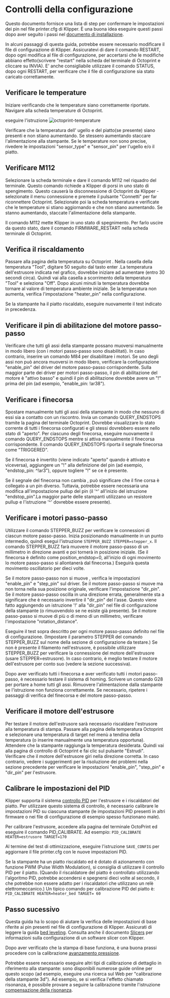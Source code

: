 # Controlli della configurazione

Questo documento fornisce una lista di step per confermare le impostazioni dei pin nel file printer.cfg di Klipper. È una buona idea eseguire questi passi dopo aver seguito i passi nel [documento di installazione](Installation.md).

In alcuni passaggi di questa guida, potrebbe essere necessario modificare il file di configurazione di Klipper. Assicuratevi di dare il comando RESTART, dopo ogni modifica al file di configurazione, per accertarsi che le modifiche abbiano effetto(scrivere "restart" nella scheda del terminale di Octoprint e cliccare su INVIA). E' anche consigliabile utilizzare il comando STATUS, dopo ogni RESTART, per verificare che il file di configurazione sia stato caricato correttamente.

## Verificare le temperature

Iniziare verificando che le temperature siano correttamente riportate. Navigare alla scheda temperature di Octoprint.

eseguire l'istruzione ![octoprint-temperature](img/octoprint-temperature.png)

Verificare che la temperatura dell' ugello e del piatto(se presente) siano presenti e non stiano aumentando. Se stessero aumentando staccare l'alimentazione alla stampante. Se le temperature non sono precise, rivedere le impostazioni "sensor_type" e "sensor_pin" per l'ugello e/o il piatto.

## Verificare M112

Selezionare la scheda terminale e dare il comando M112 nel riquadro del terminale. Questo comando richiede a Klipper di porsi in uno stato di spengimento. Questo causerà la disconnessione di Octoprint da Klipper - selezionate il menu connessione e premete il pulsante "Connetti" per far riconnettere Octoprint. Selezionate poi la scheda temperatura e verificate che le temperature si stiano aggiornando e che non stiano aumentando. Se stanno aumentando, staccate l'alimentazione della stampante.

Il comando M112 mette Klipper in uno stato di spegnimento. Per farlo uscire da questo stato, dare il comando FIRMWARE_RESTART nella scheda terminale di Octoprint.

## Verifica il riscaldamento

Passare alla pagina della temperatura su Octoprint . Nella casella della temperatura "Tool", digitare 50 seguito dal tasto enter .La temperatura dell'estrusore indicata nel grafico, dovrebbe iniziare ad aumentare (entro 30 secondi circa). Quindi vai alla casella a scorrimento della temperatura "Tool" e seleziona "Off". Dopo alcuni minuti la temperatura dovrebbe tornare al valore di temperatura ambiente iniziale. Se la temperatura non aumenta, verifica l'impostazione "heater_pin" nella configurazione.

Se la stampante ha il piatto riscaldato, eseguire nuovamente il test indicato in precedenza.

## Verificare il pin di abilitazione del motore passo-passo

Verificare che tutti gli assi della stampante possano muoversi manualmente in modo libero (con i motori passo-passo sono disabilitati). In caso contrario, inserire un comando M84 per disabilitare i motori. Se uno degli assi non può ancora muoversi in modo libero, verificare la configurazione "enable_pin" del driver del motore passo-passo corrispondente. Sulla maggior parte dei driver per motori passo-passo, il pin di abilitazione del motore è "attivo basso" e quindi il pin di abilitazione dovrebbe avere un "!" prima del pin (ad esempio, "enable_pin: !ar38").

## Verificare i finecorsa

Spostare manualmente tutti gli assi della stampante in modo che nessuno di essi sia a contatto con un riscontro. Invia un comando QUERY_ENDSTOPS tramite la pagina del terminale Octoprint. Dovrebbe visualizzare lo stato corrente di tutti i finecorsa configurati e gli stessi dovrebbero essere nello stato di "aperto". Per ciascuno degli finecorsa, eseguire nuovamente il comando QUERY_ENDSTOPS mentre si attiva manualmente il finecorsa corrispondente. Il comando QUERY_ENDSTOPS riporta il segnale finecorsa come "TRIGGERED".

Se il finecorsa è invertito (viene indicato "aperto" quando è attivato e viceversa), aggiungere un "!" alla definizione del pin (ad esempio, "endstop_pin: ^!ar3"), oppure togliere "!" se ce è presente.

Se il segnale del finecorsa non cambia , può significare che il fine corsa è collegato a un pin diverso. Tuttavia, potrebbe essere necessaria una modifica all'impostazione pullup del pin (il '^' all'inizio del istruzione "endstop_pin".La maggior parte delle stampanti utilizzano un resistore pullup e l'istruzione '^' dovrebbe essere presente).

## Verificare i motori passo-passo

Utilizzare il comando STEPPER_BUZZ per verificare le connessioni di ciascun motore passo-passo. Inizia posizionando manualmente in un punto intermedio, quindi esegui l'istruzione `STEPPER_BUZZ STEPPER=stepper_x`. Il comando STEPPER_BUZZ farà muovere il motore passo-passo di un millimetro in direzione avanti e poi tornerà in posizione iniziale. (Se il finecorsa è definito come position_endstop=0, all'inizio di ogni movimento lo motore passo-passo si allontanerà dal finecorsa.) Eseguirà questa movimento oscillatorio per dieci volte.

Se il motore passo-passo non si muove , verifica le impostazioni "enable_pin" e "step_pin" sul driver. Se il motore passo-passo si muove ma non torna nella sua posizione originale, verificare l'impostazione "dir_pin". Se il motore passo-passo oscilla in una direzione errata, generalmente sta a significare che è necessario invertire il "dir_pin" del l'asse. Questo viene fatto aggiungendo un istruzione '!' alla "dir_pin" nel file di configurazione della stampante (o rimuovendolo se ne esiste già presente). Se il motore passo-passo si muove di più o di meno di un millimetro, verificare l'impostazione "rotation_distance".

Eseguire il test sopra descritto per ogni motore passo-passo definito nel file di configurazione. (Impostare il parametro STEPPER del comando STEPPER_BUZZ sul nome della sezione di configurazione da testare.) Se non è presente il filamento nell'estrusore, è possibile utilizzare STEPPER_BUZZ per verificare la connessione del motore dell'estrusore (usare STEPPER=estrusore). In caso contrario, è meglio testare il motore dell'estrusore per conto suo (vedere la sezione successiva).

Dopo aver verificato tutti i finecorsa e aver verificato tutti i motori passo-passo, è necessario testare il sistema di homing. Scrivere un comando G28 per portare a home tutti gli assi. Rimuovere l'alimentazione dalla stampante se l'istruzione non funziona correttamente. Se necessario, ripetere i passaggi di verifica del finecorsa e del motore passo-passo.

## Verificare il motore dell'estrusore

Per testare il motore dell'estrusore sarà necessario riscaldare l'estrusore alla temperatura di stampa. Passare alla pagina della temperatura Octoprint e selezionare una temperatura di target nel menù a tendina della temperatura (o inserire manualmente una temperatura opportuna). Attendere che la stampante raggiunga la temperatura desiderata. Quindi vai alla pagina di controllo di Octoprint e fai clic sul pulsante "Estrudi". Verificare che il motore dell'estrusore giri nella direzione corretta. In caso contrario, vedere i suggerimenti per la risoluzione dei problemi nella sezione precedente per verificare le impostazioni "enable_pin", "step_pin" e "dir_pin" per l'estrusore.

## Calibrare le impostazioni del PID

Klipper supporta il sistema [controllo PID](https://en.wikipedia.org/wiki/PID_controller) per l'estrusore e i riscaldatori del piatto. Per utilizzare questo sistema di controllo, è necessario calibrare le impostazioni PID su ciascuna stampante (le impostazioni PID presenti in altri firmware o nei file di configurazione di esempio spesso funzionano male).

Per calibrare l'estrusore, accedere alla pagina del terminale OctoPrint ed eseguire il comando PID_CALIBRATE. Ad esempio: `PID_CALIBRATE HEATER=estrusore TARGET=170`

Al termine del test di ottimizzazione, eseguire l'istruzione `SAVE_CONFIG` per aggiornare il file printer.cfg con le nuove impostazioni PID.

Se la stampante ha un piatto riscaldato ed è dotato di azionamento con funzione PWM (Pulse Width Modulation), si consiglia di utilizzare il controllo PID per il piatto. (Quando il riscaldatore del piatto è controllato utilizzando l'algoritmo PID, potrebbe accendersi e spegnersi dieci volte al secondo, il che potrebbe non essere adatto per i riscaldatori che utilizzano un relè elettromeccanico.) Un tipico comando per calibrazione PID del piatto è: `PID_CALIBRATE HEATER=heater_bed TARGET= 60`

## Passo sucessivo

Questa guida ha lo scopo di aiutare la verifica delle impostazioni di base riferite ai pin presenti nel file di configurazione di Klipper. Assicurati di leggere la guida [bed leveling](Bed_Level.md). Consulta anche il documento [Slicers](Slicers.md) per informazioni sulla configurazione di un software slicer con Klipper.

Dopo aver verificato che la stampa di base funziona, è una buona prassi procedere con la calibrazione [avanzamento pressione](Pressure_Advance.md).

Potrebbe essere necessario eseguire altri tipi di calibrazione di dettaglio in riferimento alla stampante: sono disponibili numerose guide online per questo scopo (ad esempio, eseguire una ricerca sul Web per "calibrazione della stampante 3d"). Ad esempio, se si verifica l'effetto chiamato risonanza, è possibile provare a seguire la calibrazione tramite l'istruzione [compensazione della risonanza](Resonance_Compensation.md).
